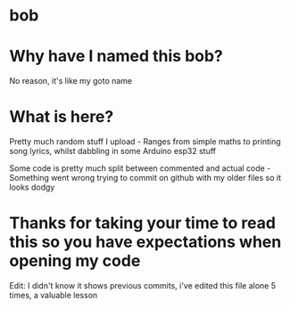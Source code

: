 # bob
# Why have I named this bob?
No reason, it's like my goto name
# What is here? 
Pretty much random stuff I upload - Ranges from simple maths to printing song lyrics, whilst dabbling in some Arduino esp32 stuff

Some code is pretty much split between commented and actual code - Something went wrong trying to commit on github with my older files so it looks dodgy

# Thanks for taking your time to read this so you have expectations when opening my code

Edit: I didn't know it shows previous commits, i've edited this file alone 5 times, a valuable lesson
